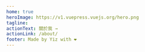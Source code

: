 ```yaml
---
home: true
heroImage: https://v1.vuepress.vuejs.org/hero.png
tagline:
actionText: 關於我 →
actionLink: /about/
footer: Made by Yiz with ❤️
---
```

